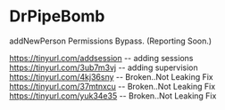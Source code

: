 # DrPipeBomb

addNewPerson Permissions Bypass. (Reporting Soon.)

https://tinyurl.com/addsession  -- adding sessions
https://tinyurl.com/3ub7m3vj  -- adding supervision
https://tinyurl.com/4kj36sny  -- Broken..Not Leaking Fix
https://tinyurl.com/37mtnxcu  -- Broken..Not Leaking Fix
https://tinyurl.com/yuk34e35  -- Broken..Not Leaking Fix
